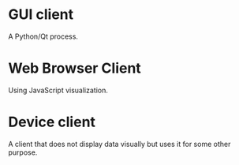 # GUI client

A Python/Qt process.

# Web Browser Client
Using JavaScript visualization.

# Device client

A client that does not display data visually but uses it for some other purpose.


